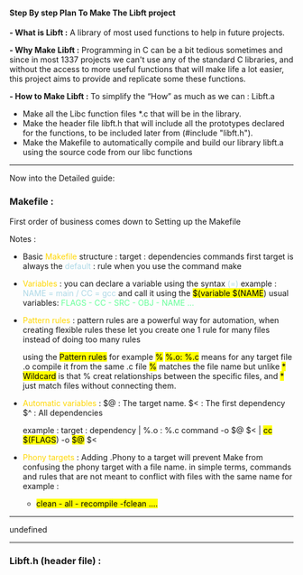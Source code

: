 #### **Step By step Plan To Make The Libft project**

**- What is Libft :**
A library of most used functions to help in future projects.
  
**- Why Make Libft :**
Programming in C can be a bit tedious sometimes and since in most 1337 projects we can't use any of the standard C libraries, and without the access to more useful functions that will make life a lot easier, this project aims to provide and replicate some these functions.

**- How to Make Libft :**
To simplify the “How” as much as we can : Libft.a
- Make all the Libc function files *.c that will be in the library.
- Make the header file libft.h that will include all the prototypes declared for the functions, to be included later from (#include "libft.h").
- Make the Makefile to automatically compile and build our library libft.a using the source code from our libc functions
---

Now into the Detailed guide:

### Makefile :

First order of business comes down to Setting up the Makefile

 Notes :
- Basic <span style="color: Gold;">Makefile</span> structure :
	target : dependencies 
		commands
		first target is always the <span style="color: #ADD8E6">default</span> : rule when you use the command make

* <span style="color: Gold">Variables</span> : 
	you can declare a variable using the syntax <span style="color: #ADD8E6">(=)</span> 
		example : <span style="color: #ADD8E6">NAME = main / CC = gcc</span> 
	and call it using the <mark class="hltr-b">$(variable $(NAME</mark>)
	usual variables: <span style="color: #66FF99">FLAGS - CC - SRC - OBJ - NAME ...</span> 
	
- <span style="color: Gold">Pattern rules</span> :
	pattern rules are a powerful way for automation, when creating flexible rules
	these let you create one 1 rule for many files instead of doing too many rules
	
	using the <mark class="hltr-r">Pattern rules</mark> for example <mark class="hltr-g">%</mark>
	<mark class="hltr-b">%.o: %.c</mark> means for any target file .o compile it from the same .c file
	<mark class="hltr-g">%</mark> matches the file name but unlike <mark class="hltr-r">* Wildcard</mark> is that % creat
	relationships between the specific files, and <mark class="hltr-r">*</mark> just match files without connecting them.
	
- <span style="color: Gold">Automatic variables</span> :
	\$@ : The target name.
	\$< : The first dependency 
	\$^ : All dependencies

	example :
	target : dependency   |  %.o : %.c
	command -o $@ $<   |  <mark class="hltr-o">cc</mark> <mark class="hltr-b">\$(FLAGS</mark>) -o <mark class="hltr-r">\$@</mark> \$< 
	
- <span style="color: Gold">Phony targets</span> :
	Adding .Phony to a target will prevent Make from confusing the phony target with a file name.
	in simple terms, commands and rules that are not meant to conflict with files with the same name 
	for example :
	- <mark class="hltr-lg">clean - all - recompile -fclean ....</mark>
---

undefined


---
### Libft.h (header file) :

